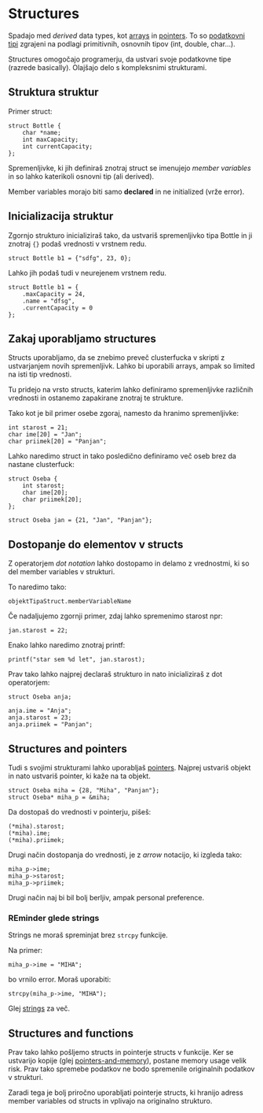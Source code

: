# Structures

Spadajo med _derived_ data types, kot [arrays](/docs/arrays.md) in [pointers](/docs/pointers-and-memory.md). To so [podatkovni tipi](docs/variables.md) zgrajeni na podlagi primitivnih, osnovnih tipov (int, double, char...). 

Structures omogočajo programerju, da ustvari svoje podatkovne tipe (razrede basically). Olajšajo delo s kompleksnimi strukturami.

## Struktura struktur

Primer struct:

    struct Bottle {
        char *name;
        int maxCapacity;
        int currentCapacity;
    };

Spremenljivke, ki jih definiraš znotraj struct se imenujejo _member variables_ in so lahko katerikoli osnovni tip (ali derived).

Member variables morajo biti samo **declared** in ne initialized (vrže error).

## Inicializacija struktur

Zgornjo strukturo inicializiraš tako, da ustvariš spremenljivko tipa Bottle in ji znotraj `{}` podaš vrednosti v vrstnem redu.

    struct Bottle b1 = {"sdfg", 23, 0};

Lahko jih podaš tudi v neurejenem vrstnem redu.

    struct Bottle b1 = {
        .maxCapacity = 24,
        .name = "dfsg",
        .currentCapacity = 0
    };

## Zakaj uporabljamo structures

Structs uporabljamo, da se znebimo preveč clusterfucka v skripti z ustvarjanjem novih spremenljivk. Lahko bi uporabili arrays, ampak so limited na isti tip vrednosti. 

Tu pridejo na vrsto structs, katerim lahko definiramo spremenljivke različnih vrednosti in ostanemo zapakirane znotraj te strukture.

Tako kot je bil primer osebe zgoraj, namesto da hranimo spremenljivke:

    int starost = 21;
    char ime[20] = "Jan";
    char priimek[20] = "Panjan";

Lahko naredimo struct in tako posledično definiramo več oseb brez da nastane clusterfuck:

    struct Oseba {
        int starost;
        char ime[20];
        char priimek[20];
    };

    struct Oseba jan = {21, "Jan", "Panjan"};

## Dostopanje do elementov v structs

Z operatorjem _dot notation_ lahko dostopamo in delamo z vrednostmi, ki so del member variables v strukturi.

To naredimo tako:

    objektTipaStruct.memberVariableName

Če nadaljujemo zgornji primer, zdaj lahko spremenimo starost npr:

    jan.starost = 22;    

Enako lahko naredimo znotraj printf:

    printf("star sem %d let", jan.starost);

Prav tako lahko najprej declaraš strukturo in nato inicializiraš z dot operatorjem:

    struct Oseba anja;

    anja.ime = "Anja";
    anja.starost = 23;
    anja.priimek = "Panjan";

## Structures and pointers

Tudi s svojimi strukturami lahko uporabljaš [pointers](/docs/pointers-and-memory.md). Najprej ustvariš objekt in nato ustvariš pointer, ki kaže na ta objekt.

    struct Oseba miha = {28, "Miha", "Panjan"};
    struct Oseba* miha_p = &miha;

Da dostopaš do vrednosti v pointerju, pišeš:

    (*miha).starost; 
    (*miha).ime; 
    (*miha).priimek; 

Drugi način dostopanja do vrednosti, je z _arrow_ notacijo, ki izgleda tako:

    miha_p->ime;
    miha_p->starost;
    miha_p->priimek;

Drugi način naj bi bil bolj berljiv, ampak personal preference.

### REminder glede strings

Strings ne moraš spreminjat brez `strcpy` funkcije.

Na primer:

    miha_p->ime = "MIHA";

bo vrnilo error. Moraš uporabiti:

    strcpy(miha_p->ime, "MIHA");

Glej [strings](docs/strings.md)  za več. 

## Structures and functions

Prav tako lahko pošljemo structs in pointerje structs v funkcije. Ker se ustvarijo kopije (glej [pointers-and-memory](/docs/pointers-and-memory.md)), postane memory usage velik risk. Prav tako spremebe podatkov ne bodo spremenile originalnih podatkov v strukturi.

Zaradi tega je bolj priročno uporabljati pointerje structs, ki hranijo adress member variables od structs in vplivajo na originalno strukturo.


